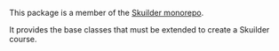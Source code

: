 This package is a member of the <a href="https://www.github.com/nilock/Skuilder/">Skuilder monorepo</a>.

It provides the base classes that must be extended to create a Skuilder course.